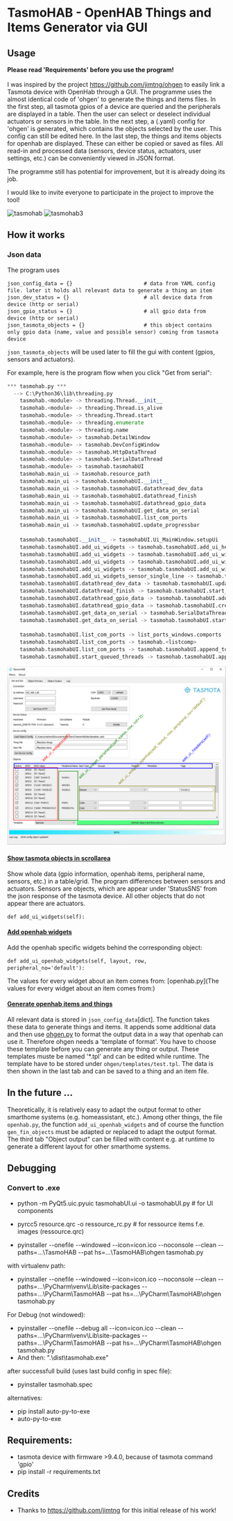 # TasmoHAB - OpenHAB Things and Items Generator via GUI

## Usage
**Please read 'Requirements' before you use the program!**<br><br>
I was inspired by the project https://github.com/jimtng/ohgen to easily link a Tasmota device with OpenHab through a GUI. The programme uses the almost identical code of 'ohgen' to generate the things and items files.
In the first step, all tasmota gpios of a device are queried and the peripherals are displayed in a table. Then the user can select or deselect individual actuators or sensors in the table. In the next step, a (.yaml) config for 'ohgen' is generated, which contains the objects selected by the user. This config can still be edited here.
In the last step, the things and items objects for openhab are displayed. These can either be copied or saved as files.
All read-in and processed data (sensors, device status, actuators, user settings, etc.) can be conveniently viewed in JSON format.

The programme still has potential for improvement, but it is already doing its job.

I would like to invite everyone to participate in the project to improve the tool!

![tasmohab](https://user-images.githubusercontent.com/49484063/122906746-c58c0900-d352-11eb-86c3-e09ea664d0fe.jpg)
![tasmohab3](https://user-images.githubusercontent.com/49484063/122906848-ddfc2380-d352-11eb-9325-dfcb451a60f7.jpg)


## How it works
### Json data 
The program uses 
```
json_config_data = {}                       # data from YAML config file. later it holds all relevant data to generate a thing an item
json_dev_status = {}                        # all device data from device (http or serial)
json_gpio_status = {}                       # all gpio data from device (http or serial)
json_tasmota_objects = {}                   # this object contains only gpio data (name, value and possible sensor) coming from tasmota device
```
```json_tasmota_objects``` will be used later to fill the gui with content (gpios, sensors and actuators).

For example, here is the program flow when you click "Get from serial":
```python
*** tasmohab.py ***
  --> C:\Python36\lib\threading.py
    tasmohab.<module> -> threading.Thread.__init__
    tasmohab.<module> -> threading.Thread.is_alive
    tasmohab.<module> -> threading.Thread.start
    tasmohab.<module> -> threading.enumerate
    tasmohab.<module> -> threading.name
    tasmohab.<module> -> tasmohab.DetailWindow
    tasmohab.<module> -> tasmohab.DevConfigWindow
    tasmohab.<module> -> tasmohab.HttpDataThread
    tasmohab.<module> -> tasmohab.SerialDataThread
    tasmohab.<module> -> tasmohab.tasmohabUI
    tasmohab.main_ui -> tasmohab.resource_path
    tasmohab.main_ui -> tasmohab.tasmohabUI.__init__
    tasmohab.main_ui -> tasmohab.tasmohabUI.datathread_dev_data
    tasmohab.main_ui -> tasmohab.tasmohabUI.datathread_finish
    tasmohab.main_ui -> tasmohab.tasmohabUI.datathread_gpio_data
    tasmohab.main_ui -> tasmohab.tasmohabUI.get_data_on_serial
    tasmohab.main_ui -> tasmohab.tasmohabUI.list_com_ports
    tasmohab.main_ui -> tasmohab.tasmohabUI.update_progressbar

    tasmohab.tasmohabUI.__init__ -> tasmohabUI.Ui_MainWindow.setupUi
    tasmohab.tasmohabUI.add_ui_widgets -> tasmohab.tasmohabUI.add_ui_headers
    tasmohab.tasmohabUI.add_ui_widgets -> tasmohab.tasmohabUI.add_ui_widget_peripheral
    tasmohab.tasmohabUI.add_ui_widgets -> tasmohab.tasmohabUI.add_ui_widgets_openhab
    tasmohab.tasmohabUI.add_ui_widgets -> tasmohab.tasmohabUI.add_ui_widgets_sensor_single_line
    tasmohab.tasmohabUI.add_ui_widgets_sensor_single_line -> tasmohab.tasmohabUI.add_ui_widgets_openhab
    tasmohab.tasmohabUI.datathread_dev_data -> tasmohab.tasmohabUI.update_ui_device
    tasmohab.tasmohabUI.datathread_finish -> tasmohab.tasmohabUI.start_queued_threads
    tasmohab.tasmohabUI.datathread_gpio_data -> tasmohab.tasmohabUI.add_ui_widgets
    tasmohab.tasmohabUI.datathread_gpio_data -> tasmohab.tasmohabUI.create_tasmota_objects
    tasmohab.tasmohabUI.get_data_on_serial -> tasmohab.SerialDataThread.__init__
    tasmohab.tasmohabUI.get_data_on_serial -> tasmohab.tasmohabUI.start_queued_threads

    tasmohab.tasmohabUI.list_com_ports -> list_ports_windows.comports
    tasmohab.tasmohabUI.list_com_ports -> tasmohab.<listcomp>
    tasmohab.tasmohabUI.list_com_ports -> tasmohab.tasmohabUI.append_to_log
    tasmohab.tasmohabUI.start_queued_threads -> tasmohab.tasmohabUI.append_to_log

```

![TasmoHab UI Functions](https://github.com/Gifford47/tasmohab/blob/master/docs/tasmohab_widget_functions.png?raw=true)

#### [Show tasmota objects in scrollarea](https://github.com/Gifford47/tasmohab/blob/b7782cbbf6d76dd2fb72342bf9faae315ba54a94/tasmohab.py#L300)<br>
Show whole data (gpio information, openhab items, peripheral name, sensors, etc.) in a table/grid. The program differences between sensors
and actuators. Sensors are objects, which are appear under 'StatusSNS' from the json response of the tasmota device.
All other objects that do not appear there are actuators.
```
def add_ui_widgets(self):
```

#### [Add openhab widgets](https://github.com/Gifford47/tasmohab/blob/b7782cbbf6d76dd2fb72342bf9faae315ba54a94/tasmohab.py#L374)<br>
Add the openhab specific widgets behind the corresponding object:
```
def add_ui_openhab_widgets(self, layout, row, peripheral_no='default'):
```
The values for every widget about an item comes from: [openhab.py](The values for every widget about an item comes from:) 

#### [Generate openhab items and things](https://github.com/Gifford47/tasmohab/blob/57ad5b3bfca9c0363c19613d0d58ef5800bae667/tasmohab.py#L550)
All relevant data is stored in ```json_config_data```[dict]. The function takes these data to generate things 
and items. It appends some additional data and then use [ohgen.py](https://github.com/Gifford47/tasmohab/blob/master/ohgen/ohgen.py) 
to format the output data in a way that openhab can use it. Therefore ohgen needs a 'template of format'.
You have to choose these template before you can generate any thing or output. These templates muste be 
named '*.tpl' and can be edited while runtime. The template have to be stored under ```ohgen/templates/test.tpl```.
The data is then shown in the last tab and can be saved to a thing and an item file.

## In the future ...
Theoretically, it is relatively easy to adapt the output format to other smarthome systems (e.g. homeassistant, etc.).
Among other things, the file ```openhab.py```, the function ```add_ui_openhab_widgets``` and of course the function ```gen_fin_objects``` 
must be adapted or replaced to adapt the output format. The third tab "Object output" can be filled with content e.g. at 
runtime to generate a different layout for other smarthome systems.

## Debugging
### Convert to .exe
- python -m PyQt5.uic.pyuic tasmohabUI.ui -o tasmohabUI.py       # for UI components
- pyrcc5 resource.qrc -o ressource_rc.py      # for ressource items f.e. images (ressource.qrc)

- pyinstaller --onefile --windowed --icon=icon.ico --noconsole --clean --paths=...\TasmoHAB --pat
hs=...\TasmoHAB\ohgen tasmohab.py

with virtualenv path:
- pyinstaller --onefile --windowed --icon=icon.ico --noconsole --clean --paths=...\PyCharm\venv\Lib\site-packages --paths=...\PyCharm\TasmoHAB --pat
hs=...\PyCharm\TasmoHAB\ohgen tasmohab.py

For Debug (not windowed):
- pyinstaller --onefile --debug all --icon=icon.ico --clean --paths=...\PyCharm\venv\Lib\site-packages --paths=...\PyCharm\TasmoHAB --pat
hs=...\PyCharm\TasmoHAB\ohgen tasmohab.py
- And then: ".\dist\tasmohab.exe"

after successfull build (uses last build config in spec file):
- pyinstaller tasmohab.spec

alternatives:
- pip install auto-py-to-exe
- auto-py-to-exe

## Requirements:
- tasmota device with firmware >9.4.0, because of tasmota command 'gpio' 
- pip install -r requirements.txt

## Credits
- Thanks to https://github.com/jimtng for this initial release of his work!
